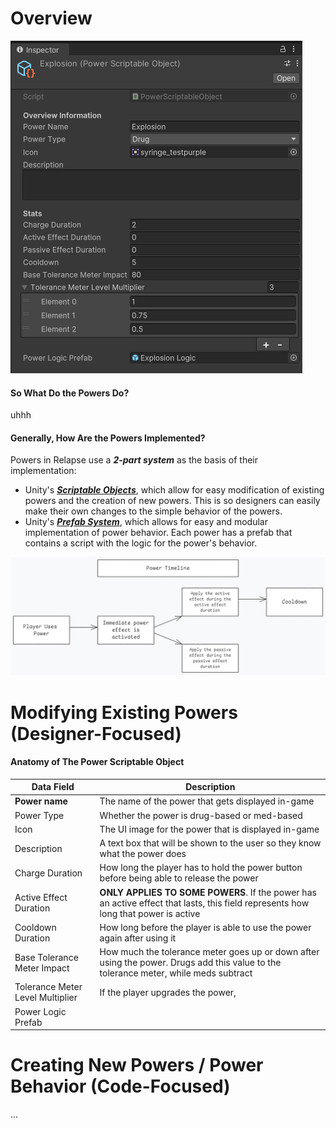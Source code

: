 # Overview

![Explosion Power Example](<../../_META/Attachments/Pasted image 20241008131156.png>)

#### So What Do the Powers Do?

uhhh

#### Generally, How Are the Powers Implemented?

Powers in Relapse use a ***2-part system*** as the basis of their implementation:

- Unity's [***Scriptable Objects***](https://docs.unity3d.com/Manual/class-ScriptableObject.html), which allow for easy modification of existing powers and the creation of new powers. This is so designers can easily make their own changes to the simple behavior of the powers.
- Unity's [***Prefab System***](https://docs.unity3d.com/Manual/Prefabs.html), which allows for easy and modular implementation of power behavior. Each power has a prefab that contains a script with the logic for the power's behavior.

![](<../../_META/Excalidraw/exc_2024-10-08 13.38.30.excalidraw.png>)

# Modifying Existing Powers (Designer-Focused)

#### Anatomy of The Power Scriptable Object

| Data Field                       | Description                                                                                                                          |
| -------------------------------- | ------------------------------------------------------------------------------------------------------------------------------------ |
| **Power name**                   | The name of the power that gets displayed in-game                                                                                    |
| Power Type                       | Whether the power is drug-based or med-based                                                                                         |
| Icon                             | The UI image for the power that is displayed in-game                                                                                 |
| Description                      | A text box that will be shown to the user so they know what the power does                                                           |
| Charge Duration                  | How long the player has to hold the power button before being able to release the power                                              |
| Active Effect Duration           | **ONLY APPLIES TO SOME POWERS**. If the power has an active effect that lasts, this field represents how long that power is active   |
| Cooldown Duration                | How long before the player is able to use the power again after using it                                                             |
| Base Tolerance Meter Impact      | How much the tolerance meter goes up or down after using the power. Drugs add this value to the tolerance meter, while meds subtract |
| Tolerance Meter Level Multiplier | If the player upgrades the power,                                                                                                    |
| Power Logic Prefab               |                                                                                                                                      |

# Creating New Powers / Power Behavior (Code-Focused)

…
